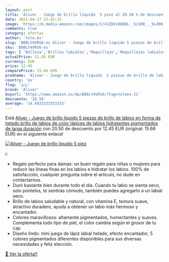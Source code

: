```yaml
---
layout: post
title: 'Aliver - Juego de brillo líquido  5 piez al 20.50 % de descuento'
date: 2021-04-17 23:43:33
image: 'https://m.media-amazon.com/images/I/41ZDVc0QO0L._SL500_._SL400_.jpg'
comments: true
category: ofertas
author: 'tole.es'
slug: 'B08LY4VRS6-es Aliver - Juego de brillo líquido 5 piezas de brillo de...'
sku: 'B08LY4VRS6-es'
tags: [ 'Belleza','Brillos labiales','Maquillaje','Maquillajes labiales','aliver','lápices', ]
actualPrice: 12.45 EUR
currency: EUR
price: 12.45
comparePrice: 15.66 EUR
prodname: 'Aliver - Juego de brillo líquido  5 piezas de brillo de labios en forma de helado  brillo de labios de color  lápices de labios hidratantes pigmentados de larga duración'
country: 'es'
flag: '🇪🇸'
brand: 'Aliver'
buyurl: 'https://www.amazon.es/dp/B08LY4VRS6/?tag=tolees-21'
descuento: '20.50'
average: '14.4033333333333'
---
```


Está [Aliver - Juego de brillo líquido  5 piezas de brillo de labios en forma de helado  brillo de labios de color  lápices de labios hidratantes pigmentados de larga duración](https://www.amazon.es/dp/B08LY4VRS6/?tag=tolees-21) con 20.50 de descuento por 12.45 EUR (original: 15.66 EUR) en el siguiente enlace!

[![Aliver - Juego de brillo líquido  5 piez](https://m.media-amazon.com/images/I/41ZDVc0QO0L._SL500_._SL400_.jpg)](https://www.amazon.es/dp/B08LY4VRS6/?tag=tolees-21)

ℹ️:

- Regalo perfecto para damas: un buen regalo para niñas o mujeres para reducir las líneas finas en los labios e hidratar los labios. 100% de satisfacción, cualquier pregunta sobre el artículo, no dude en contactarnos.
- Duró bastante bien durante todo el día. Cuando tu labio se sienta seco, solo póntelos, te sentirás cómodo, también puedes agregarlo a un labial seco.
- Brillo de labios saludable y natural, con vitamina E, textura suave, atractivo duradero, ayuda a obtener un labio más hermoso y encantador.
- Colores maravillosos: altamente pigmentados, humectantes y suaves. Complementa todo tipo de piel, el color cambia según el grosor de tu cap
- Diseño lindo: mini juego de lápiz labial helado, efecto encantador, 5 colores pigmentados diferentes disponibles para sus diversas necesidades y feliz elección.

[🛒 Ver la oferta!!](https://www.amazon.es/dp/B08LY4VRS6/?tag=tolees-21)
